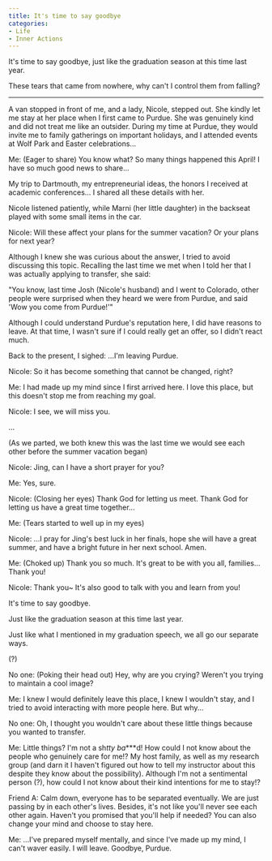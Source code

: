 ```yaml
---
title: It's time to say goodbye
categories:
- Life
- Inner Actions
---
```

It's time to say goodbye, just like the graduation season at this time last year.

These tears that came from nowhere, why can't I control them from falling?

---

A van stopped in front of me, and a lady, Nicole, stepped out. She kindly let me stay at her place when I first came to Purdue. She was genuinely kind and did not treat me like an outsider. During my time at Purdue, they would invite me to family gatherings on important holidays, and I attended events at Wolf Park and Easter celebrations...

Me: (Eager to share) You know what? So many things happened this April! I have so much good news to share...

My trip to Dartmouth, my entrepreneurial ideas, the honors I received at academic conferences... I shared all these details with her.

Nicole listened patiently, while Marni (her little daughter) in the backseat played with some small items in the car.

Nicole: Will these affect your plans for the summer vacation? Or your plans for next year?

Although I knew she was curious about the answer, I tried to avoid discussing this topic. Recalling the last time we met when I told her that I was actually applying to transfer, she said:

"You know, last time Josh (Nicole's husband) and I went to Colorado, other people were surprised when they heard we were from Purdue, and said 'Wow you come from Purdue!'"

Although I could understand Purdue's reputation here, I did have reasons to leave. At that time, I wasn't sure if I could really get an offer, so I didn't react much.

Back to the present, I sighed: ...I'm leaving Purdue.

Nicole: So it has become something that cannot be changed, right?

Me: I had made up my mind since I first arrived here. I love this place, but this doesn't stop me from reaching my goal.

Nicole: I see, we will miss you.

...

(As we parted, we both knew this was the last time we would see each other before the summer vacation began)

Nicole: Jing, can I have a short prayer for you?

Me: Yes, sure.

Nicole: (Closing her eyes) Thank God for letting us meet. Thank God for letting us have a great time together...

Me: (Tears started to well up in my eyes)

Nicole: ...I pray for Jing's best luck in her finals, hope she will have a great summer, and have a bright future in her next school. Amen.

Me: (Choked up) Thank you so much. It's great to be with you all, families... Thank you!

Nicole: Thank you~ It's also good to talk with you and learn from you!

It's time to say goodbye.

Just like the graduation season at this time last year.

Just like what I mentioned in my graduation speech, we all go our separate ways.

(?)

No one: (Poking their head out) Hey, why are you crying? Weren't you trying to maintain a cool image?

Me: I knew I would definitely leave this place, I knew I wouldn't stay, and I tried to avoid interacting with more people here. But why...

No one: Oh, I thought you wouldn't care about these little things because you wanted to transfer.

Me: Little things? I'm not a sh*tty ba****d! How could I not know about the people who genuinely care for me!? My host family, as well as my research group (and darn it I haven't figured out how to tell my instructor about this despite they know about the possibility). Although I'm not a sentimental person (?), how could I not know about their kind intentions for me to stay!?

Friend A: Calm down, everyone has to be separated eventually. We are just passing by in each other's lives. Besides, it's not like you'll never see each other again. Haven't you promised that you'll help if needed? You can also change your mind and choose to stay here.

Me: ...I've prepared myself mentally, and since I've made up my mind, I can't waver easily. I will leave. Goodbye, Purdue.
